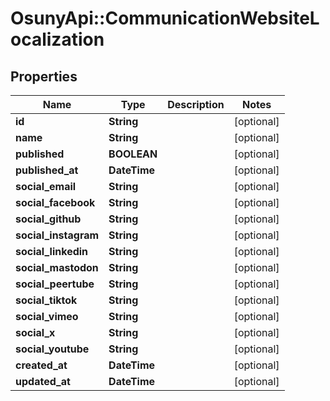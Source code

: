 # OsunyApi::CommunicationWebsiteLocalization

## Properties
Name | Type | Description | Notes
------------ | ------------- | ------------- | -------------
**id** | **String** |  | [optional] 
**name** | **String** |  | [optional] 
**published** | **BOOLEAN** |  | [optional] 
**published_at** | **DateTime** |  | [optional] 
**social_email** | **String** |  | [optional] 
**social_facebook** | **String** |  | [optional] 
**social_github** | **String** |  | [optional] 
**social_instagram** | **String** |  | [optional] 
**social_linkedin** | **String** |  | [optional] 
**social_mastodon** | **String** |  | [optional] 
**social_peertube** | **String** |  | [optional] 
**social_tiktok** | **String** |  | [optional] 
**social_vimeo** | **String** |  | [optional] 
**social_x** | **String** |  | [optional] 
**social_youtube** | **String** |  | [optional] 
**created_at** | **DateTime** |  | [optional] 
**updated_at** | **DateTime** |  | [optional] 

